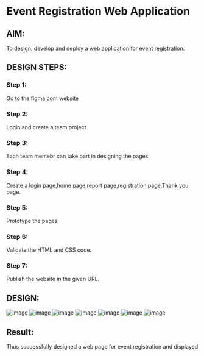 # Event Registration Web Application

## AIM:
To design, develop and deploy a web application for event registration.

## DESIGN STEPS:

### Step 1:
Go to the figma.com website


### Step 2:
Login and create a team project


### Step 3:
Each team memebr can take part in designing the pages


### Step 4:
Create a login page,home page,report page,registration page,Thank you page.


### Step 5:
Prototype the pages


### Step 6:
Validate the HTML and CSS code.


### Step 7:
Publish the website in the given URL.

## DESIGN:
![image](https://user-images.githubusercontent.com/118679883/214830257-d3d63fc1-db6a-4342-b501-d50be573e128.png)
![image](https://user-images.githubusercontent.com/118679883/214829987-f6297419-2ac1-4876-af69-7c22860aebca.png)
![image](https://user-images.githubusercontent.com/118679883/214830028-cdc05bc4-cf07-4a14-bf64-484fbff801a9.png)
![image](https://user-images.githubusercontent.com/118679883/214830081-97bdb184-ccac-44ac-a62c-09efd3d511d9.png)
![image](https://user-images.githubusercontent.com/118679883/214831484-b6a00353-a5ca-41a8-a47d-6176c84e1507.png)
![image](https://user-images.githubusercontent.com/118679883/214830170-680028ce-f67b-4a5f-bac5-7e65971a9518.png)
![image](https://user-images.githubusercontent.com/118679883/214830219-415ca8b9-ef3a-4dc9-b813-8a78a5ca2af2.png)



## Result:
Thus successfully designed a web page for event registration and displayed

